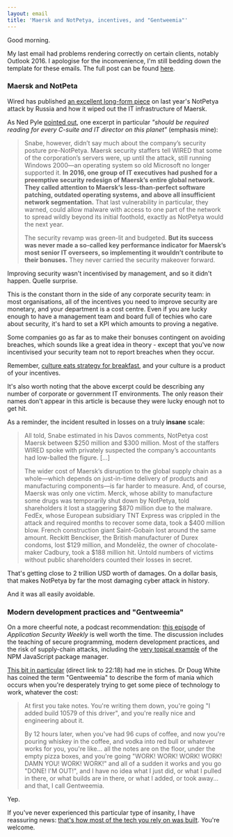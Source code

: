 ```yaml
---
layout: email
title: 'Maersk and NotPetya, incentives, and "Gentweemia"'
---
```


Good morning.

My last email had problems rendering correctly on certain clients, notably Outlook 2016. I apologise for the inconvenience, I'm still bedding down the template for these emails. The full post can be found [here](https://markeldo.com/Security-is-always-a-trade-off/).

### Maersk and NotPeta

Wired has published [an excellent long-form piece](https://www.wired.com/story/notpetya-cyberattack-ukraine-russia-code-crashed-the-world/) on last year's NotPetya attack by Russia and how it wiped out the IT infrastructure of Maersk.

As Ned Pyle [pointed out](https://twitter.com/NerdPyle/status/1032740918917386240), one excerpt in particular _"should be required reading for every C-suite and IT director on this planet"_ (emphasis mine):

>Snabe, however, didn’t say much about the company’s security posture pre-NotPetya. Maersk security staffers tell WIRED that some of the corporation’s servers were, up until the attack, still running Windows 2000—an operating system so old Microsoft no longer supported it. **In 2016, one group of IT executives had pushed for a preemptive security redesign of Maersk’s entire global network. They called attention to Maersk’s less-than-perfect software patching, outdated operating systems, and above all insufficient network segmentation.** That last vulnerability in particular, they warned, could allow malware with access to one part of the network to spread wildly beyond its initial foothold, exactly as NotPetya would the next year.
>
>The security revamp was green-lit and budgeted. **But its success was never made a so-called key performance indicator for Maersk’s most senior IT overseers, so implementing it wouldn’t contribute to their bonuses.** They never carried the security makeover forward.

Improving security wasn't incentivised by management, and so it didn't happen. Quelle surprise.

This is the constant thorn in the side of any corporate security team: in most organisations, all of the incentives you need to improve security are monetary, and your department is a cost centre. Even if you are lucky enough to have a management team and board full of techies who care about security, it's hard to set a KPI which amounts to proving a negative.

Some companies go as far as to make their bonuses contingent on avoiding breaches, which sounds like a great idea in theory - except that you've now incentivised your security team not to report breaches when they occur.

Remember, [culture eats strategy for breakfast](https://twitter.com/mckinsey/status/957757321681174529), and your culture is a product of your incentives.

It's also worth noting that the above excerpt could be describing any number of corporate or government IT environments. The only reason their names don't appear in this article is because they were lucky enough not to get hit.

As a reminder, the incident resulted in losses on a truly **insane** scale:

>All told, Snabe estimated in his Davos comments, NotPetya cost Maersk between $250 million and $300 million. Most of the staffers WIRED spoke with privately suspected the company’s accountants had low-balled the figure. [...]
>
>The wider cost of Maersk’s disruption to the global supply chain as a whole—which depends on just-in-time delivery of products and manufacturing components—is far harder to measure. And, of course, Maersk was only one victim. Merck, whose ability to manufacture some drugs was temporarily shut down by NotPetya, told shareholders it lost a staggering $870 million due to the malware. FedEx, whose European subsidiary TNT Express was crippled in the attack and required months to recover some data, took a $400 million blow. French construction giant Saint-Gobain lost around the same amount. Reckitt Benckiser, the British manufacturer of Durex condoms, lost $129 million, and Mondelēz, the owner of chocolate-maker Cadbury, took a $188 million hit. Untold numbers of victims without public shareholders counted their losses in secret.

That's getting close to 2 trillion USD worth of damages. On a dollar basis, that makes NotPetya by far the most damaging cyber attack in history.

And it was all easily avoidable.

### Modern development practices and "Gentweemia"

On a more cheerful note, a podcast recommendation: [this episode](https://overcast.fm/+Loq9FyGy8) of _Application Security Weekly_ is well worth the time. The discussion includes the teaching of secure programming, modern development practices, and the risk of supply-chain attacks, including the [very topical example](https://markeldo.com/Email-update-The-Mueller-Indictments-NPM-Arch-Gentoo-and-Ticketmaster-UK/) of the NPM JavaScript package manager. 

[This bit in particular](https://overcast.fm/+Loq9FyGy8/22:18) (direct link to 22:18) had me in stiches. Dr Doug White has coined the term "Gentweemia" to describe the form of mania which occurs when you're desperately trying to get some piece of technology to work, whatever the cost:

>At first you take notes. You're writing them down, you're going "I added build 10579 of this driver", and you're really nice and engineering about it. 
>
>By 12 hours later, when you've had 96 cups of coffee, and now you're pouring whiskey in the coffee, and vodka into red bull or whatever works for you, you're like... all the notes are on the floor, under the empty pizza boxes, and you're going "WORK! WORK! WORK! WORK! DAMN YOU! WORK! WORK!" and all of a sudden it works and you go "DONE! I'M OUT!", and I have no idea what I just did, or what I pulled in there, or what builds are in there, or what I added, or took away... and that, I call Gentweemia.

Yep.

If you've never experienced this particular type of insanity, I have reassuring news: [that's how most of the tech you rely on was built](https://medium.com/message/everything-is-broken-81e5f33a24e1). You're welcome.